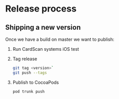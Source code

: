 # Release process

## Shipping a new version

Once we have a build on master we want to publish:

1. Run CardScan systems iOS test

2. Tag release

   ```bash
   git tag <version>`
   git push --tags
   ```

3. Publish to CocoaPods

   ```bash
   pod trunk push
   ```

   